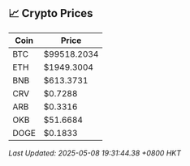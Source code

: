 ## 📈 Crypto Prices

| Coin | Price |
| ---- | ----- |
| BTC | $99518.2034 |
| ETH | $1949.3004 |
| BNB | $613.3731 |
| CRV | $0.7288 |
| ARB | $0.3316 |
| OKB | $51.6684 |
| DOGE | $0.1833 |

_Last Updated: 2025-05-08 19:31:44.38 +0800 HKT_